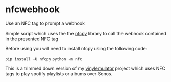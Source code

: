 # nfcwebhook
Use an NFC tag to prompt a webhook

Simple script which uses the the <a href="https://github.com/nfcpy/nfcpy">nfcpy</a> library to call the webhook contained in the presented NFC tag

Before using you will need to install nfcpy using the following code:

<code>pip install -U nfcpy</code>
<code>python -m nfc</code>


This is a trimmed down version of my <a href="https://github.com/hankhank10/vinylemulator">vinylemulator</a> project which uses NFC tags to play spotify playlists or albums over Sonos.
